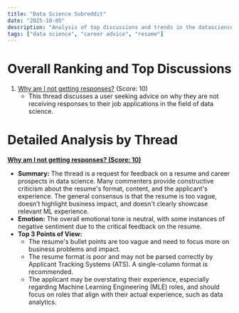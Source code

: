 ```yaml
---
title: "Data Science Subreddit"
date: "2025-10-05"
description: "Analysis of top discussions and trends in the datascience subreddit"
tags: ["data science", "career advice", "resume"]
---
```


# Overall Ranking and Top Discussions
1.  [Why am I not getting responses?](https://www.reddit.com/r/datascience/comments/1nyp1uw/why_am_i_not_getting_responses/) (Score: 10)
    * This thread discusses a user seeking advice on why they are not receiving responses to their job applications in the field of data science.

# Detailed Analysis by Thread
**[Why am I not getting responses? (Score: 10)](https://www.reddit.com/r/datascience/comments/1nyp1uw/why_am_i_not_getting_responses/)**
*  **Summary:** The thread is a request for feedback on a resume and career prospects in data science. Many commenters provide constructive criticism about the resume's format, content, and the applicant's experience. The general consensus is that the resume is too vague, doesn't highlight business impact, and doesn't clearly showcase relevant ML experience.
*  **Emotion:** The overall emotional tone is neutral, with some instances of negative sentiment due to the critical feedback on the resume.
*  **Top 3 Points of View:**
    * The resume's bullet points are too vague and need to focus more on business problems and impact.
    * The resume format is poor and may not be parsed correctly by Applicant Tracking Systems (ATS). A single-column format is recommended.
    * The applicant may be overstating their experience, especially regarding Machine Learning Engineering (MLE) roles, and should focus on roles that align with their actual experience, such as data analytics.
